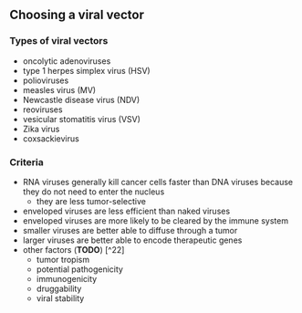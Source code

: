
## Choosing a viral vector

### Types of viral vectors
- oncolytic adenoviruses
- type 1 herpes simplex virus (HSV)
- polioviruses
- measles virus (MV)
- Newcastle disease virus (NDV)
- reoviruses
- vesicular stomatitis virus (VSV)
- Zika virus
- coxsackievirus

### Criteria
- RNA viruses generally kill cancer cells faster than DNA viruses because they do not need to enter the nucleus
    - they are less tumor-selective
- enveloped viruses are less efficient than naked viruses
- enveloped viruses are more likely to be cleared by the immune system
- smaller viruses are better able to diffuse through a tumor
- larger viruses are better able to encode therapeutic genes
- other factors (**TODO**) [^22]
    - tumor tropism
    - potential pathogenicity
    - immunogenicity
    - druggability
    - viral stability


[^zheng22]: [Integrating oncolytic viruses in combination cancer immunotherapy](https://www.nature.com/articles/s41577-018-0014-6)
